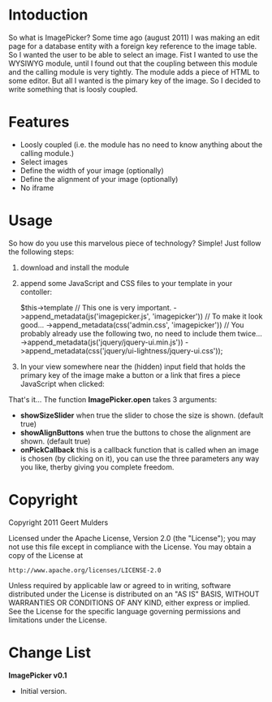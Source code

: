 Intoduction
================================
So what is ImagePicker? Some time ago (august 2011) I was making an edit
page for a database entity with a foreign key reference to the image 
table. So I wanted the user to be able to select an image. Fist I wanted
to use the WYSIWYG module, until I found out that the coupling between
this module and the calling module is very tightly. The module adds a
piece of HTML to some editor. But all I wanted is the pimary key of the
image. So I decided to write something that is loosly coupled.

Features
================================
* Loosly coupled (i.e. the module has no need to know anything about the
  calling module.)
* Select images
* Define the width of your image (optionally)
* Define the alignment of your image (optionally)
* No iframe

Usage
================================
So how do you use this marvelous piece of technology? Simple! Just follow
the following steps:

1. download and install the module
2. append some JavaScript and CSS files to your template in your 
   contoller:

	$this->template
		// This one is very important.
		->append_metadata(js('imagepicker.js', 'imagepicker'))
		// To make it look good...
		->append_metadata(css('admin.css', 'imagepicker'))
		// You probably already use the following two, no need to include them twice...
		->append_metadata(js('jquery/jquery-ui.min.js'))
		->append_metadata(css('jquery/ui-lightness/jquery-ui.css'));
3. In your view somewhere near the (hidden) input field that holds the
   primary key of the image make a button or a link that fires a piece
   JavaScript when clicked:

	<script type="text/javascript">
		(function($) {  
			$('#pickanimage').livequery('click', function(){
				ImagePicker.open({
					showSizeSlider      : false, //true,
					showAlignButtons    : false, //true,
					onPickCallback      : function(imageId, size, alignment) {
						alert("you chose image: " + imageId + ", with width: " + size + " and alignment: " + alignment);
					}
				});
				return false;
			});
		})(jQuery);
	</script>

That's it...
The function **ImagePicker.open** takes 3 arguments:
* **showSizeSlider** when true the slider to chose the size is shown. 
  (default true)
* **showAlignButtons** when true the buttons to chose the alignment 
  are shown. (default true)
* **onPickCallback** this is a callback function that is called when an
  image is chosen (by clicking on it), you can use the three parameters
  any way you like, therby giving you complete freedom.

Copyright
================================

Copyright 2011 Geert Mulders

Licensed under the Apache License, Version 2.0 (the "License");
you may not use this file except in compliance with the License.
You may obtain a copy of the License at

	http://www.apache.org/licenses/LICENSE-2.0

Unless required by applicable law or agreed to in writing, software
distributed under the License is distributed on an "AS IS" BASIS,
WITHOUT WARRANTIES OR CONDITIONS OF ANY KIND, either express or implied.
See the License for the specific language governing permissions and
limitations under the License.

Change List
================================

**ImagePicker v0.1**

* Initial version.

